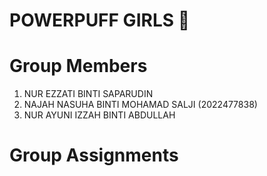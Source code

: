 # **POWERPUFF GIRLS 👭**

# **Group Members** 
1. NUR EZZATI BINTI SAPARUDIN
2. NAJAH NASUHA BINTI MOHAMAD SALJI (2022477838)
3. NUR AYUNI IZZAH BINTI ABDULLAH

# **Group Assignments**
